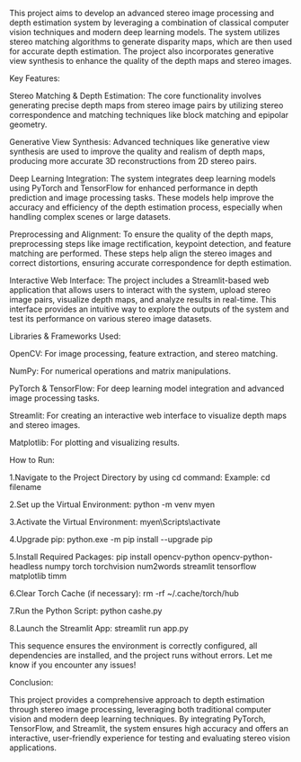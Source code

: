 
This project aims to develop an advanced stereo image processing and depth estimation system by leveraging a combination of classical computer vision techniques and modern deep learning models. The system utilizes stereo matching algorithms to generate disparity maps, which are then used for accurate depth estimation. The project also incorporates generative view synthesis to enhance the quality of the depth maps and stereo images.

Key Features:

Stereo Matching & Depth Estimation: The core functionality involves generating precise depth maps from stereo image pairs by utilizing stereo correspondence and matching techniques like block matching and epipolar geometry.

Generative View Synthesis: Advanced techniques like generative view synthesis are used to improve the quality and realism of depth maps, producing more accurate 3D reconstructions from 2D stereo pairs.

Deep Learning Integration: The system integrates deep learning models using PyTorch and TensorFlow for enhanced performance in depth prediction and image processing tasks. These models help improve the accuracy and efficiency of the depth estimation process, especially when handling complex scenes or large datasets.

Preprocessing and Alignment: To ensure the quality of the depth maps, preprocessing steps like image rectification, keypoint detection, and feature matching are performed. These steps help align the stereo images and correct distortions, ensuring accurate correspondence for depth estimation.

Interactive Web Interface: The project includes a Streamlit-based web application that allows users to interact with the system, upload stereo image pairs, visualize depth maps, and analyze results in real-time. This interface provides an intuitive way to explore the outputs of the system and test its performance on various stereo image datasets.

Libraries & Frameworks Used:

OpenCV: For image processing, feature extraction, and stereo matching.

NumPy: For numerical operations and matrix manipulations.

PyTorch & TensorFlow: For deep learning model integration and advanced image processing tasks.

Streamlit: For creating an interactive web interface to visualize depth maps and stereo images.

Matplotlib: For plotting and visualizing results.

How to Run:

1.Navigate to the Project Directory by using cd command:
Example: cd filename

2.Set up the Virtual Environment:
python -m venv myen

3.Activate the Virtual Environment:
myen\Scripts\activate

4.Upgrade pip:
python.exe -m pip install --upgrade pip

5.Install Required Packages:
pip install opencv-python opencv-python-headless numpy torch torchvision num2words streamlit tensorflow matplotlib timm

6.Clear Torch Cache (if necessary):
rm -rf ~/.cache/torch/hub

7.Run the Python Script:
python cashe.py

8.Launch the Streamlit App:
streamlit run app.py

This sequence ensures the environment is correctly configured, all dependencies are installed, and the project runs without errors. Let me know if you encounter any issues!

Conclusion:

This project provides a comprehensive approach to depth estimation through stereo image processing, leveraging both traditional computer vision and modern deep learning techniques. By integrating PyTorch, TensorFlow, and Streamlit, the system ensures high accuracy and offers an interactive, user-friendly experience for testing and evaluating stereo vision applications.
